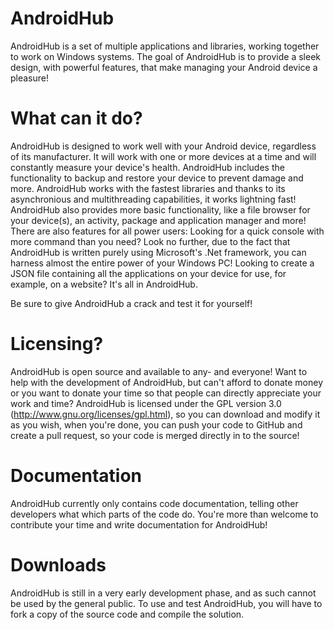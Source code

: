 # AndroidHub

AndroidHub is a set of multiple applications and libraries, working together to work on Windows systems.
The goal of AndroidHub is to provide a sleek design, with powerful features, that make managing your Android device a pleasure!

# What can it do?
AndroidHub is designed to work well with your Android device, regardless of its manufacturer. 
It will work with one or more devices at a time and will constantly measure your device's health.
AndroidHub includes the functionality to backup and restore your device to prevent damage and more.
AndroidHub works with the fastest libraries and thanks to its asynchronious and multithreading capabilities, it works lightning fast!
AndroidHub also provides more basic functionality, like a file browser for your device(s), an activity, package and application manager and more!
There are also features for all power users: Looking for a quick console with more command than you need? Look no further, 
due to the fact that AndroidHub is written purely using Microsoft's .Net framework, you can harness almost the entire power 
of your Windows PC!
Looking to create a JSON file containing all the applications on your device for use, for example, on a website? It's all in AndroidHub.

Be sure to give AndroidHub a crack and test it for yourself!

# Licensing?

AndroidHub is open source and available to any- and everyone!
Want to help with the development of AndroidHub, but can't afford to donate money or you want to donate your time
so that people can directly appreciate your work and time?
AndroidHub is licensed under the GPL version 3.0 (http://www.gnu.org/licenses/gpl.html), so you can download and modify it as you wish,
when you're done, you can push your code to GitHub and create a pull request, so your code is merged directly in to the source!

# Documentation

AndroidHub currently only contains code documentation, telling other developers what which parts of the code do.
You're more than welcome to contribute your time and write documentation for AndroidHub!

# Downloads

AndroidHub is still in a very early development phase, and as such cannot be used by the general public.
To use and test AndroidHub, you will have to fork a copy of the source code and compile the solution.
